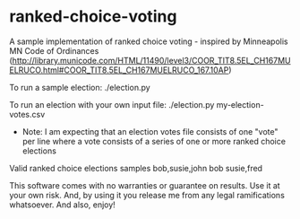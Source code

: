 ranked-choice-voting
====================

A sample implementation of ranked choice voting - inspired by Minneapolis MN Code of Ordinances  (http://library.municode.com/HTML/11490/level3/COOR_TIT8.5EL_CH167MUELRUCO.html#COOR_TIT8.5EL_CH167MUELRUCO_167.10AP)

To run a sample election:
./election.py

To run an election with your own input file:
./election.py my-election-votes.csv
* Note: I am expecting that an election votes file consists of one "vote" per line where a vote consists of a series of one or more ranked choice elections

Valid ranked choice elections samples
bob,susie,john
bob
susie,fred

This software comes with no warranties or guarantee on results.  Use it at your own risk.  And, by using it you release me from any legal ramifications whatsoever.  And also, enjoy!

